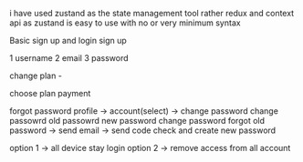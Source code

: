 i have used zustand as the state management tool rather redux and context api 
as zustand is easy to use with no or very minimum syntax 

Basic sign up and login 
sign up

1 username
2 email 
3 password

change plan - 


choose plan 
payment

forgot password 
profile -> account(select) -> change password 
change passowrd old passowrd new password
change password forgot old password  -> send email ->
send code check and create new password 

option 1 -> all device stay login
option 2 -> remove access from all account 





